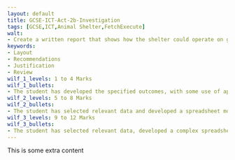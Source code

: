 ```yaml
---
layout: default
title: GCSE-ICT-Act-2b-Investigation
tags: [GCSE,ICT,Animal Shelter,FetchExecute]
walt:
- Create a written report that shows how the shelter could operate on grants of £300,000 and £500,000. They do not want a presentation.
keywords:
- Layout
- Recommendations
- Justification
- Review
wilf_1_levels: 1 to 4 Marks
wilf_1_bullets: 
- The student has developed the specified outcomes, with some use of appropriate content. They have used results from their model to make recommendations, some of which are sensible. They have carried out a limited review of their work but with few modifications.
wilf_2_levels: 5 to 8 Marks
wilf_2_bullets:
- The student has selected relevant data and developed a spreadsheet model that generates meaningful information. Testing has been carried out, but not all of it was effective.
wilf_3_levels: 9 to 12 Marks
wilf_3_bullets:
- The student has selected relevant data, developed a complex spreadsheet model that generates sufficient reliable and meaningful information to fully inform the decision-making process. Effective testing has been carried out.
---
```

This is some extra content
